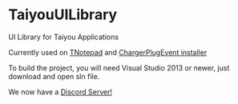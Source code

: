 # TaiyouUILibrary
 UI Library for Taiyou Applications


Currently used on [TNotepad](https://github.com/aragubas/tnotepad/) and [ChargerPlugEvent installer](https://github.com/aragubas/chargerplugevent/)

To build the project, you will need Visual Studio 2013 or newer, just download and open sln file.

We now have a [Discord Server!](https://discord.gg/mCG3NHsPpx)
